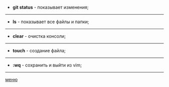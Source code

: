 
* **git status** - показывает изменения;
---
* **ls** - показывает все файлы и папки;
---
* **clear** - очистка консоли;
---
* **touch** - создание файла;
---
- **:wq** - сохранить и выйти из vim;
---
[меню](./README.md)